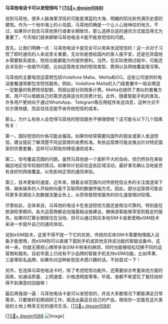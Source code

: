**马耳他电话卡可以发短信吗？[[TG💪+ @esim1088](https://t.me/s/esim1088)]**

说到马耳他，很多人脑海里浮现的可能是湛蓝的大海、明媚的阳光和充满历史感的建筑。作为一个地中海上的小岛国，马耳他的确是一个让人心驰神往的地方。不过，如果你计划去马耳他旅行或者长期居住，那么选择合适的通讯方式就显得尤为重要了。今天咱们就来聊聊马耳他电话卡能不能发短信的问题。

首先，让我们明确一点：马耳他电话卡是完全可以用来发送短信的！这一点对于习惯了即时通讯的人来说至关重要。无论你是想给国内的家人报平安，还是在异国他乡需要联系朋友，短信功能都能为你提供便利。当然，在实际使用过程中，可能还会涉及到一些细节问题，比如运营商支持的短信类型、费用以及网络覆盖情况等。

马耳他的主要电信运营商包括Vodafone Malta、Melita和GO。这些公司提供的电话套餐通常都包含短信服务。例如，Vodafone Malta的入门级套餐中一般会赠送一定数量的免费短信配额，而超出部分则按条计费。Melita也提供了类似的套餐方案，用户可以根据自己的需求选择适合的资费计划。此外，随着智能手机的普及，许多用户更倾向于通过WhatsApp、Telegram等应用程序发送消息，这种方式不仅方便快捷，而且往往还能节省传统短信的成本。

那么，为什么有些人会觉得马耳他的短信服务不够理想呢？这可能与以下几个因素有关：

第一，国际短信的价格可能会偏高。如果你经常需要向国外的朋友或家人发送短信，建议提前了解清楚不同运营商的收费标准。有些运营商可能会推出针对特定国家的优惠套餐，这样可以帮助你降低通信成本。

第二，信号覆盖范围的问题。虽然马耳他是一个面积不大的岛屿，但仍然存在某些偏远地区信号较弱的情况。如果你计划前往这些区域活动，最好事先确认当地是否有良好的网络覆盖，以免影响正常的通讯体验。

第三，技术更新的速度。近年来，随着全球范围内对传统短信业务的关注度逐渐下降，越来越多的人开始转向基于互联网的数据传输方式。因此，部分运营商可能会将更多资源投入到数据流量业务上，从而导致短信服务的优化速度相对较慢。

尽管如此，总体来说，马耳他的电话卡在发送短信方面还是相当可靠的。特别是在旅游旺季期间，各大运营商都会加强基础设施建设，确保游客能够享受到稳定的服务。如果你打算长期居住在当地，则可以通过购买本地SIM卡或者使用eSIM技术来进一步提升自己的通讯体验。

说到eSIM技术，这里不得不提一下它的优势。传统的实体SIM卡需要物理插入设备才能使用，而eSIM则可以直接下载到手机或其他支持该功能的智能设备中。这样一来，你就无需担心携带多张SIM卡带来的麻烦，同时也能够轻松切换不同的运营商和服务。目前市面上已经有不少品牌的智能手机支持eSIM功能，比如苹果、三星等知名品牌。如果你对这种新型技术感兴趣的话，不妨尝试一下！

另外，在选择马耳他电话卡时，除了考虑短信功能外，还需要综合考量其他方面的因素，如通话质量、上网速度、价格透明度等等。毕竟，谁都不希望花了冤枉钱却得不到满意的回报嘛！

最后再强调一遍：马耳他电话卡是可以发短信的，并且大多数情况下都能满足日常需求。只要做好前期调研工作，挑选出最适合自己的产品，相信你一定能在这片美丽的土地上畅享无忧的通讯生活。[[TG💪+ @esim1088](https://t.me/s/esim1088)]

[[TG💪+ @esim1088](https://t.me/s/esim1088) ![Image](https://i.postimg.cc/4NQfJmqS/Snipaste-2025-05-13-00-14-12.png)]